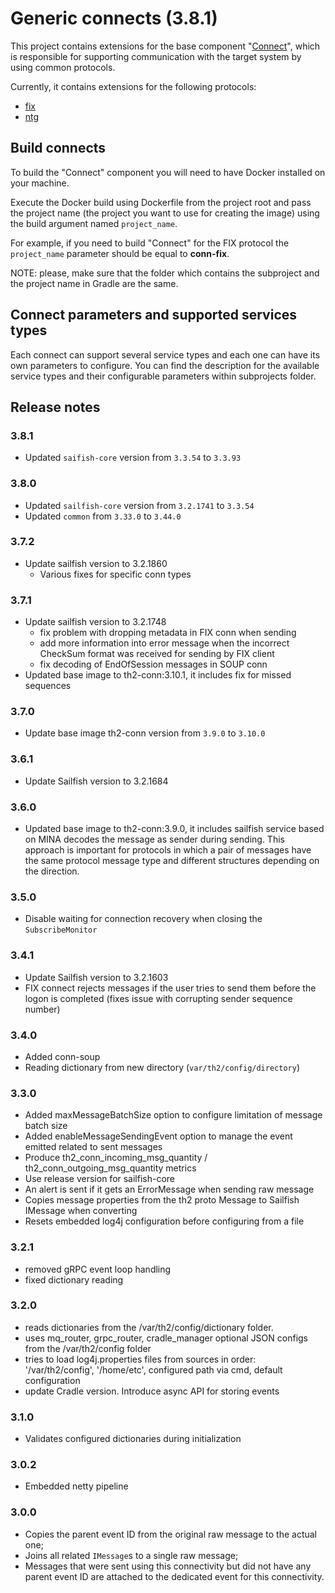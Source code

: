 # Generic connects (3.8.1)

This project contains extensions for the base component "[Connect](https://github.com/th2-net/th2-conn)", which is responsible for
supporting communication with the target system by using common protocols.

Currently, it contains extensions for the following protocols:
+ [fix](conn-fix/README.md)
+ [ntg](conn-ntg/README.md)

## Build connects

To build the "Connect" component you will need to have Docker installed on your machine.

Execute the Docker build using Dockerfile from the project root and pass the project name
(the project you want to use for creating the image) using the build argument named `project_name`.

For example, if you need to build "Connect" for the FIX protocol the `project_name` parameter should be equal to **conn-fix**.

NOTE: please, make sure that the folder which contains the subproject and the project name in Gradle are the same.

## Connect parameters and supported services types
Each connect can support several service types and each one can have its own parameters to configure.
You can find the description for the available service types and their configurable parameters within subprojects folder.

## Release notes

### 3.8.1
+ Updated `saifish-core` version from `3.3.54` to `3.3.93`

### 3.8.0

+ Updated `sailfish-core` version from `3.2.1741` to `3.3.54`
+ Updated `common` from `3.33.0` to `3.44.0`

### 3.7.2

+ Update sailfish version to 3.2.1860
  + Various fixes for specific conn types

### 3.7.1

+ Update sailfish version to 3.2.1748
  + fix problem with dropping metadata in FIX conn when sending
  + add more information into error message when the incorrect CheckSum format was received for sending by FIX client
  + fix decoding of EndOfSession messages in SOUP conn
+ Updated base image to th2-conn:3.10.1, it includes fix for missed sequences

### 3.7.0

+ Update base image th2-conn version from `3.9.0` to `3.10.0`

### 3.6.1

+ Update Sailfish version to 3.2.1684

### 3.6.0

+ Updated base image to th2-conn:3.9.0, it includes sailfish service based on MINA decodes the message as sender during sending.
  This approach is important for protocols in which a pair of messages have the same protocol message type and different structures depending on the direction.

### 3.5.0

+ Disable waiting for connection recovery when closing the `SubscribeMonitor`

### 3.4.1

+ Update Sailfish version to 3.2.1603
+ FIX connect rejects messages if the user tries to send them before the logon is completed (fixes issue with corrupting sender sequence number)

### 3.4.0

+ Added conn-soup
+ Reading dictionary from new directory (`var/th2/config/directory`)

### 3.3.0

+ Added maxMessageBatchSize option to configure limitation of message batch size 
+ Added enableMessageSendingEvent option to manage the event emitted related to sent messages
+ Produce th2_conn_incoming_msg_quantity / th2_conn_outgoing_msg_quantity metrics
+ Use release version for sailfish-core
+ An alert is sent if it gets an ErrorMessage when sending raw message
+ Copies message properties from the th2 proto Message to Sailfish IMessage when converting
+ Resets embedded log4j configuration before configuring from a file

### 3.2.1

+ removed gRPC event loop handling
+ fixed dictionary reading

### 3.2.0

+ reads dictionaries from the /var/th2/config/dictionary folder.
+ uses mq_router, grpc_router, cradle_manager optional JSON configs from the /var/th2/config folder
+ tries to load log4j.properties files from sources in order: '/var/th2/config', '/home/etc', configured path via cmd, default configuration
+ update Cradle version. Introduce async API for storing events

### 3.1.0
+ Validates configured dictionaries during initialization

### 3.0.2
+ Embedded netty pipeline

### 3.0.0
+ Copies the parent event ID from the original raw message to the actual one;
+ Joins all related `IMessage`s to a single raw message;
+ Messages that were sent using this connectivity but did not have any parent event ID
  are attached to the dedicated event for this connectivity.
